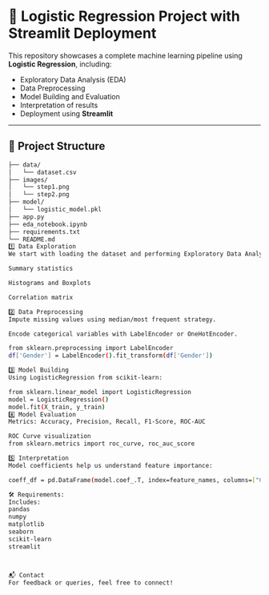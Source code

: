 # 🚀 Logistic Regression Project with Streamlit Deployment

This repository showcases a complete machine learning pipeline using **Logistic Regression**, including:

- Exploratory Data Analysis (EDA)
- Data Preprocessing
- Model Building and Evaluation
- Interpretation of results
- Deployment using **Streamlit**

---

## 📁 Project Structure

```bash
├── data/
│   └── dataset.csv
├── images/
│   └── step1.png
│   └── step2.png
├── model/
│   └── logistic_model.pkl
├── app.py
├── eda_notebook.ipynb
├── requirements.txt
└── README.md
1️⃣ Data Exploration
We start with loading the dataset and performing Exploratory Data Analysis.

Summary statistics

Histograms and Boxplots

Correlation matrix

2️⃣ Data Preprocessing
Impute missing values using median/most frequent strategy.

Encode categorical variables with LabelEncoder or OneHotEncoder.

from sklearn.preprocessing import LabelEncoder
df['Gender'] = LabelEncoder().fit_transform(df['Gender'])

3️⃣ Model Building
Using LogisticRegression from scikit-learn:

from sklearn.linear_model import LogisticRegression
model = LogisticRegression()
model.fit(X_train, y_train)
4️⃣ Model Evaluation
Metrics: Accuracy, Precision, Recall, F1-Score, ROC-AUC

ROC Curve visualization
from sklearn.metrics import roc_curve, roc_auc_score

5️⃣ Interpretation
Model coefficients help us understand feature importance:

coeff_df = pd.DataFrame(model.coef_.T, index=feature_names, columns=["Coefficient"])

🛠 Requirements:
Includes:
pandas
numpy
matplotlib
seaborn
scikit-learn
streamlit



📬 Contact
For feedback or queries, feel free to connect!

